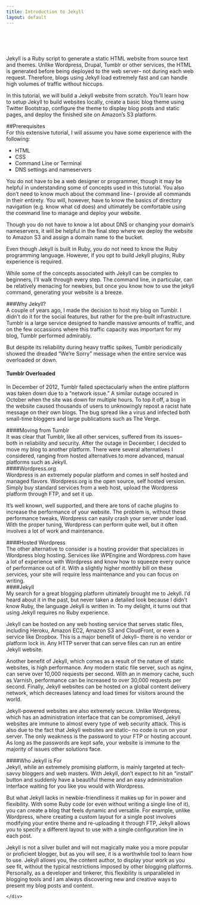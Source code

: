 ```yaml
---
title: Introduction to Jekyll
layout: default
---
```


<section style="padding-top:50px;">
	<div>
		
Jekyll is a Ruby script to generate a static HTML website from source text and themes. Unlike Wordpress, Drupal, Tumblr or other services, the HTML is generated before being deployed to the web server– not during each web request. Therefore, blogs using Jekyll load extremely fast and can handle high volumes of traffic without hiccups.

In this tutorial, we will build a Jekyll website from scratch. You’ll learn how to setup Jekyll to build websites locally, create a basic blog theme using Twitter Bootstrap, configure the theme to display blog posts and static pages, and deploy the finished site on Amazon’s S3 platform.
</div>
##Prerequisites
<div>
For this extensive tutorial, I will assume you have some experience with the following:

<ul>
    <li>HTML</li>
    <li>CSS</li>
    <li>Command Line or Terminal</li>
    <li>DNS settings and nameservers</li>
</ul>
</div>
<div>
You do not have to be a web designer or programmer, though it may be helpful in understanding some of concepts used in this tutorial. You also don’t need to know much about the command line– I provide all commands in their entirety. You will, however, have to know the basics of directory navigation (e.g. know what cd does) and ultimately be comfortable using the command line to manage and deploy your website.

Though you do not have to know a lot about DNS or changing your domain’s nameservers, it will be helpful in the final step where we deploy the website to Amazon S3 and assign a domain name to the bucket.

Even though Jekyll is built in Ruby, you do not need to know the Ruby programming language. However, if you opt to build Jekyll plugins, Ruby experience is required.


While some of the concepts associated with Jekyll can be complex to beginners, I’ll walk through every step. The command line, in particular, can be relatively menacing for newbies, but once you know how to use the jekyll command, generating your website is a breeze.
</div>
###Why Jekyll?
<div>
A couple of years ago, I made the decision to host my blog on Tumblr. I didn’t do it for the social features, but rather for the pre-built infrastructure. Tumblr is a large service designed to handle massive amounts of traffic, and on the few occassions where this traffic capacity was important for my blog, Tumblr performed admirably.

But despite its reliability during heavy traffic spikes, Tumblr periodically showed the dreaded “We’re Sorry” message when the entire service was overloaded or down.

<h4>Tumblr Overloaded</h4>

In December of 2012, Tumblr failed spectacularly when the entire platform was taken down due to a “network issue.” A similar outage occured in October when the site was down for multiple hours. To top it off, a bug in the website caused thousands of users to unknowingly repost a racist hate message on their own blogs. The bug spread like a virus and infected both small-time bloggers and large publications such as The Verge.
</div>
####Moving from Tumblr
<div>
It was clear that Tumblr, like all other services, suffered from its issues– both in reliability and security. After the outage in December, I decided to move my blog to another platform. There were several alternatives I considered, ranging from hosted alternatives to more advanced, manual platforms such as Jekyll.
</div>
####Wordpress.org
<div>
Wordpress is an extremely popular platform and comes in self hosted and managed flavors. Wordpress.org is the open source, self hosted version. Simply buy standard services from a web host, upload the Wordpress platform through FTP, and set it up.

It’s well known, well supported, and there are tons of cache plugins to increase the performance of your website. The problem is, without these performance tweaks, Wordpress can easily crash your server under load. With the proper tuning, Wordpress can perform quite well, but it often involves a lot of work and maintenance.
</div>
####Hosted Wordpress
<div>
The other alternative to consider is a hosting provider that specializes in Wordpress blog hosting. Services like WPEngine and Wordpress.com have a lot of experience with Wordpress and know how to squeeze every ounce of performance out of it. With a slightly higher monthly bill on these services, your site will require less maintenance and you can focus on writing.
</div>
####Jekyll
<div>
My search for a great blogging platform ultimately brought me to Jekyll. I’d heard about it in the past, but never taken a detailed look because I didn’t know Ruby, the language Jekyll is written in. To my delight, it turns out that using Jekyll requires no Ruby experience.

Jekyll can be hosted on any web hosting service that serves static files, including Heroku, Amazon EC2, Amazon S3 and CloudFront, or even a service like Dropbox. This is a major benefit of Jekyll– there is no vendor or platform lock in. Any HTTP server that can serve files can run an entire Jekyll website.

Another benefit of Jekyll, which comes as a result of the nature of static websites, is high performance. Any modern static file server, such as nginx, can serve over 10,000 requests per second. With an in memory cache, such as Varnish, performance can be increased to over 30,000 requests per second. Finally, Jekyll websites can be hosted on a global content delivery network, which decreases latency and load times for visitors around the world.

Jekyll-powered websites are also extremely secure. Unlike Wordpress, which has an administration interface that can be compromised, Jekyll websites are immune to almost every type of web security attack. This is also due to the fact that Jekyll websites are static– no code is run on your server. The only weakness is the password to your FTP or hosting account. As long as the passwords are kept safe, your website is immune to the majority of issues other solutions face.
</div>
####Who Jekyll is For
<div>
Jekyll, while an extremely promising platform, is mainly targeted at tech-savvy bloggers and web masters. With Jekyll, don’t expect to hit an “install” button and suddenly have a beautiful theme and an easy administration interface waiting for you like you would with Wordpress.

But what Jekyll lacks in newbie-friendliness it makes up for in power and flexibility. With some Ruby code (or even without writing a single line of it), you can create a blog that feels dynamic and versatile. For example, unlike Wordpress, where creating a custom layout for a single post involves modifying your entire theme and re-uploading it through FTP, Jekyll allows you to specify a different layout to use with a single configuration line in each post.

Jekyll is not a silver bullet and will not magically make you a more popular or proficient blogger, but as you will see, it is a worthwhile tool to learn how to use. Jekyll allows you, the content author, to display your work as you see fit, without the typical restrictions imposed by other blogging platforms. Personally, as a developer and tinkerer, this flexibility is unparalleled in blogging tools and I am always discovering new and creative ways to present my blog posts and content.

	</div>
</section>